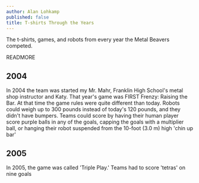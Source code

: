 ```yaml
---
author: Alan Lohkamp
published: false
title: T-shirts Through the Years
---
```

The t-shirts, games, and robots from every year the Metal Beavers competed.

READMORE

## 2004
In 2004 the team was started my Mr. Mahr, Franklin High School's metal shop instructor and Katy. That year's game was FIRST Frenzy: Raising the Bar. At that time the game rules were quite different than today. Robots could weigh up to 300 pounds instead of today's 120 pounds, and they didn't have bumpers. Teams could score by having their human player score purple balls in any of the goals, capping the goals with a multiplier ball, or hanging their robot suspended from the 10-foot (3.0 m) high 'chin up bar'

## 2005
In 2005, the game was called 'Triple Play.' Teams had to score 'tetras' on nine goals
